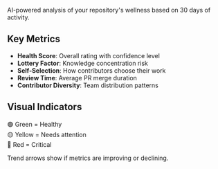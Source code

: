 AI-powered analysis of your repository's wellness based on 30 days of activity.

## Key Metrics

- **Health Score**: Overall rating with confidence level
- **Lottery Factor**: Knowledge concentration risk  
- **Self-Selection**: How contributors choose their work
- **Review Time**: Average PR merge duration
- **Contributor Diversity**: Team distribution patterns

## Visual Indicators

🟢 Green = Healthy  
🟡 Yellow = Needs attention  
🔴 Red = Critical

Trend arrows show if metrics are improving or declining.
